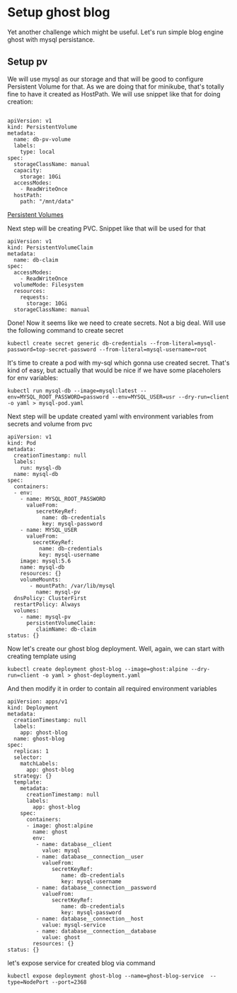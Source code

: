 # Setup ghost blog
Yet another challenge which might be useful.
Let's run simple blog engine ghost with mysql persistance.

## Setup pv
We will use mysql as our storage and that will be good to configure Persistent Volume for that. As we are doing that for minikube, that's totally fine to have it created as HostPath.
We will use snippet like that for doing creation:
```

apiVersion: v1
kind: PersistentVolume
metadata:
  name: db-pv-volume
  labels:
    type: local
spec:
  storageClassName: manual
  capacity:
    storage: 10Gi
  accessModes:
    - ReadWriteOnce
  hostPath:
    path: "/mnt/data"

```
[Persistent Volumes](https://kubernetes.io/docs/concepts/storage/persistent-volumes/)

Next step will be creating PVC.
Snippet like that will be used for that
```
apiVersion: v1
kind: PersistentVolumeClaim
metadata:
  name: db-claim
spec:
  accessModes:
    - ReadWriteOnce
  volumeMode: Filesystem
  resources:
    requests:
      storage: 10Gi
  storageClassName: manual
```

Done! Now it seems like we need to create secrets. Not a big deal. Will use the following command to create secret 
```
kubectl create secret generic db-credentials --from-literal=mysql-password=top-secret-password --from-literal=mysql-username=root
```

It's time to create a pod with my-sql which gonna use created secret. That's kind of easy, but actually that would be nice if we have some placeholers for env variables:
```
kubectl run mysql-db --image=mysql:latest --env=MYSQL_ROOT_PASSWORD=password --env=MYSQL_USER=usr --dry-run=client -o yaml > mysql-pod.yaml
```

Next step will be update created yaml with environment variables from secrets and volume from pvc
```
apiVersion: v1
kind: Pod
metadata:
  creationTimestamp: null
  labels:
    run: mysql-db
  name: mysql-db
spec:
  containers:
  - env:
    - name: MYSQL_ROOT_PASSWORD
      valueFrom:
         secretKeyRef:
           name: db-credentials
           key: mysql-password
    - name: MYSQL_USER
      valueFrom:
        secretKeyRef:
          name: db-credentials
          key: mysql-username
    image: mysql:5.6
    name: mysql-db
    resources: {}
    volumeMounts:
       - mountPath: /var/lib/mysql
         name: mysql-pv
  dnsPolicy: ClusterFirst
  restartPolicy: Always
  volumes:
    - name: mysql-pv
      persistentVolumeClaim:
         claimName: db-claim
status: {}
```


Now let's create our ghost blog deployment. Well, again, we can start with creating template using 
```
kubectl create deployment ghost-blog --image=ghost:alpine --dry-run=client -o yaml > ghost-deployment.yaml
```
And then modify it in order to contain all required environment variables

```
apiVersion: apps/v1
kind: Deployment
metadata:
  creationTimestamp: null
  labels:
    app: ghost-blog
  name: ghost-blog
spec:
  replicas: 1
  selector:
    matchLabels:
      app: ghost-blog
  strategy: {}
  template:
    metadata:
      creationTimestamp: null
      labels:
        app: ghost-blog
    spec:
      containers:
      - image: ghost:alpine
        name: ghost
        env:
         - name: database__client
           value: mysql
         - name: database__connection__user
           valueFrom:
              secretKeyRef:
                 name: db-credentials
                 key: mysql-username
         - name: database__connection__password
           valueFrom:
              secretKeyRef:
                 name: db-credentials
                 key: mysql-password
         - name: database__connection__host
           value: mysql-service
         - name: database__connection__database
           value: ghost
        resources: {}
status: {}

```

let's expose service for created blog via command

```
kubectl expose deployment ghost-blog --name=ghost-blog-service  --type=NodePort --port=2368 
```


